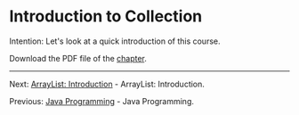 # Introduction to Collection

Intention: Let's look at a quick introduction of this course.

Download the PDF file of the [chapter](chapter_1.pdf).

<hr>

Next: [ArrayList: Introduction](chapter_2.md "ArrayList: Introduction") - ArrayList: Introduction.

Previous: [Java Programming](../../README.md "First Java Program") - Java Programming.